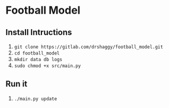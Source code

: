 # Football Model

## Install Intructions

1. `git clone https://gitlab.com/drshaggy/football_model.git`
1. `cd football_model`
1. `mkdir data db logs`
1. `sudo chmod +x src/main.py`

## Run it
1. `./main.py update`
